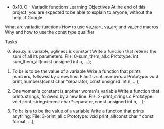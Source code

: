 * 0x10. C - Variadic functions
Learning Objectives At the end of this project, you are expected to be able to explain to anyone, without the help of Google:

What are variadic functions How to use va_start, va_arg and va_end macros Why and how to use the const type qualifier

Tasks

0. Beauty is variable, ugliness is constant
Write a function that returns the sum of all its parameters. File: 0-sum_them_all.c Prototype: int sum_them_all(const unsigned int n, ...);

1. To be is to be the value of a variable
Write a function that prints numbers, followed by a new line. File: 1-print_numbers.c Prototype: void print_numbers(const char *separator, const unsigned int n, ...);

2. One woman's constant is another woman's variable
Write a function that prints strings, followed by a new line. File: 2-print_strings.c Prototype: void print_strings(const char *separator, const unsigned int n, ...);

3. To be is a to be the value of a variable
Write a function that prints anything. File: 3-print_all.c Prototype: void print_all(const char * const format, ...);
